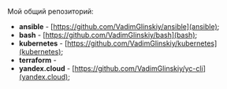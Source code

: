 Мой общий репозиторий:

- **ansible** - [https://github.com/VadimGlinskiy/ansible](ansible);
- **bash** - [https://github.com/VadimGlinskiy/bash](bash);
- **kubernetes** - [https://github.com/VadimGlinskiy/kubernetes](kubernetes);
- **terraform** -
- **yandex.cloud** - [https://github.com/VadimGlinskiy/yc-cli](yandex.cloud);

